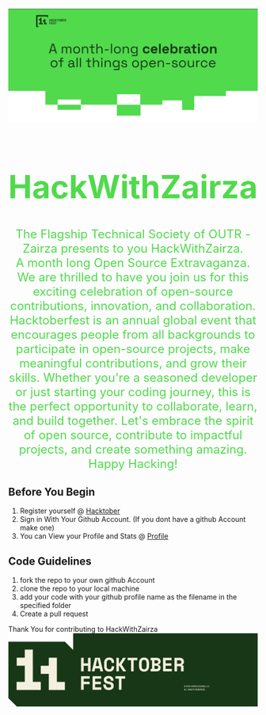 ![](img/headerhactober.png)

<h1 style="color:#50da4c; font-size:4rem;" align="center"> 
HackWithZairza
</h1>
<p style="color:#50da4c; font-size:1.5rem;" align="center">
The Flagship Technical Society of OUTR - Zairza presents to you HackWithZairza.  </br> A month long Open Source Extravaganza. 
We are thrilled to have you join us for this exciting celebration of open-source contributions, innovation, and collaboration.     </br> 
Hacktoberfest is an annual global event that encourages people from all backgrounds to participate in open-source projects, make meaningful contributions, and grow their skills.      
Whether you're a seasoned developer or just starting your coding journey, this is the perfect opportunity to collaborate, learn, and build together. Let's embrace the spirit of open source, contribute to impactful projects, and create something amazing.     
Happy Hacking!
</p>

## Before You Begin

1. Register yourself @ [Hacktober](https://hacktoberfest.com/register/)
2. Sign in With Your Github Account. (If you dont have a github Account make one)
3. You can View your Profile and Stats @ [Profile](https://hacktoberfest.com/profile/)

## Code Guidelines
1. fork the repo to your own github Account
2. clone the repo to your local machine
3. add your code with your github profile name as the filename in the specified folder
4. Create a pull request

Thank You for contributing to HackWithZairza
![](img/footer-hacober.png)
